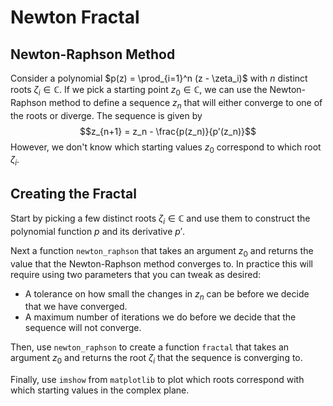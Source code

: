 # Newton Fractal

## Newton-Raphson Method

Consider a polynomial $p(z) = \prod_{i=1}^n (z - \zeta_i)$ with $n$ distinct roots $\zeta_i \in \mathbb{C}$. If we pick a starting point $z_0 \in \mathbb{C}$, we can use the Newton-Raphson method to define a sequence $z_n$ that will either converge to one of the roots or diverge. The sequence is given by
$$z_{n+1} = z_n - \frac{p(z_n)}{p'(z_n)}$$
However, we don't know which starting values $z_0$ correspond to which root $\zeta_i$.

## Creating the Fractal

Start by picking a few distinct roots $\zeta_i \in \mathbb{C}$ and use them to construct the polynomial function $p$ and its derivative $p'$.

Next a function `newton_raphson` that takes an argument $z_0$ and returns the value that the Newton-Raphson method converges to. In practice this will require using two parameters that you can tweak as desired:
* A tolerance on how small the changes in $z_n$ can be before we decide that we have converged.
* A maximum number of iterations we do before we decide that the sequence will not converge.

Then, use `newton_raphson` to create a function `fractal` that takes an argument $z_0$ and returns the root $\zeta_i$ that the sequence is converging to.

Finally, use `imshow` from `matplotlib` to plot which roots correspond with which starting values in the complex plane. 

